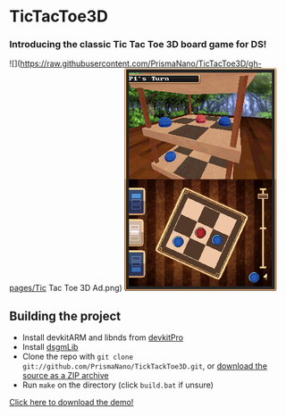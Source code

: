 # TicTacToe3D

### Introducing the classic Tic Tac Toe 3D board game for DS!

![](https://raw.githubusercontent.com/PrismaNano/TicTacToe3D/gh-pages/Tic Tac Toe 3D Ad.png)
![](https://raw.githubusercontent.com/PrismaNano/TicTacToe3D/gh-pages/Screenshot.png)

Building the project
--------------------
*  Install devkitARM and libnds from [devkitPro](http://devkitpro.org/)
*  Install [dsgmLib](https://github.com/CTurt/dsgmLib)
*  Clone the repo with `git clone git://github.com/PrismaNano/TickTackToe3D.git`, or [download the source as a ZIP archive](https://github.com/PrismaNano/TicTacToe3D/archive/master.zip)
*  Run `make` on the directory (click `build.bat` if unsure)

[Click here to download the demo!](https://github.com/PrismaNano/TicTacToe3D/blob/gh-pages/TicTacToe3D.nds?raw=true)
